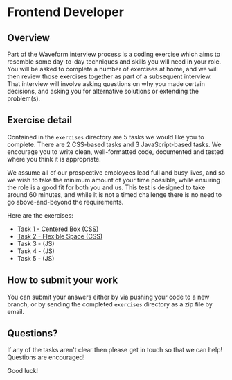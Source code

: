 # Frontend Developer

## Overview

Part of the Waveform interview process is a coding exercise which aims to resemble some day-to-day techniques and skills
you will need in your role. You will be asked to complete a number of exercises at home, and we will then review those
exercises together as part of a subsequent interview. That interview will involve asking questions on why you made
certain decisions, and asking you for alternative solutions or extending the problem(s).

## Exercise detail

Contained in the `exercises` directory are 5 tasks we would like you to complete. There are 2 CSS-based tasks and 3
JavaScript-based tasks. We encourage you to write clean, well-formatted code, documented and tested where you think it
is appropriate.

We assume all of our prospective employees lead full and busy lives, and so we wish to take the minimum amount of your
time possible, while ensuring the role is a good fit for both you and us. This test is designed to take around 60
minutes, and while it is not a timed challenge there is no need to go above-and-beyond the requirements.

Here are the exercises:

* [Task 1 - Centered Box (CSS)](exercises/tast1.html)
* [Task 2 - Flexible Space (CSS)](exercises/tast2.html)
* Task 3 - (JS)
* Task 4 - (JS)
* Task 5 - (JS)

## How to submit your work

You can submit your answers either by via pushing your code to a new branch, or by sending the completed `exercises`
directory as a zip file by email.

## Questions?

If any of the tasks aren't clear then please get in touch so that we can help! Questions are encouraged!

Good luck!

